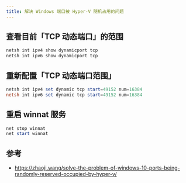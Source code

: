 ```yaml
---
title: 解决 Windows 端口被 Hyper-V 随机占用的问题
---
```


## 查看目前「TCP 动态端口」的范围

```powershell
netsh int ipv4 show dynamicport tcp
netsh int ipv6 show dynamicport tcp
```

## 重新配置「TCP 动态端口范围」

```powershell
netsh int ipv4 set dynamic tcp start=49152 num=16384
netsh int ipv6 set dynamic tcp start=49152 num=16384
```

## 重启 winnat 服务

```powershell
net stop winnat
net start winnat
```

## 参考

- <https://zhaoji.wang/solve-the-problem-of-windows-10-ports-being-randomly-reserved-occupied-by-hyper-v/>
